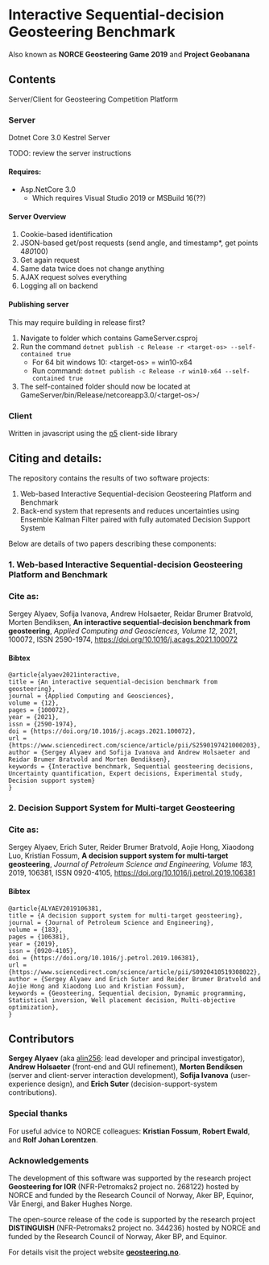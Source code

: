 # Interactive Sequential-decision Geosteering Benchmark
Also known as **NORCE Geosteering Game 2019** and **Project Geobanana**

## Contents
Server/Client for Geosteering Competition Platform

### Server
Dotnet Core 3.0 Kestrel Server

TODO: review the server instructions

#### Requires:
* Asp.NetCore 3.0
  * Which requires Visual Studio 2019 or MSBuild 16(??)

#### Server Overview
1.	Cookie-based identification
2.	JSON-based get/post requests (send angle, and timestamp*, get points 4*80*100)
3.	Get again request
4.	Same data twice does not change anything
5.	AJAX request solves everything
6.	Logging all on backend 

#### Publishing server
This may require building in release first?
1. Navigate to folder which contains GameServer.csproj
2. Run the command `dotnet publish -c Release -r <target-os> --self-contained true`
   * For 64 bit windows 10: \<target-os> = win10-x64
   * Run command:  `dotnet publish -c Release -r win10-x64 --self-contained true`
3. The self-contained folder should now be located at GameServer/bin/Release/netcoreapp3.0/\<target-os>/

### Client
Written in javascript using the [p5](https://p5js.org/) client-side library

## Citing and details: 

The repository contains the results of two software projects:
1. Web-based Interactive Sequential-decision Geosteering Platform and Benchmark
2. Back-end system that represents and reduces uncertainties using Ensemble Kalman Filter paired with fully automated Decision Support System

Below are details of two papers describing these components:

### 1. Web-based Interactive Sequential-decision Geosteering Platform and Benchmark
### Cite as:

Sergey Alyaev, Sofija Ivanova, Andrew Holsaeter, Reidar Brumer Bratvold, Morten Bendiksen,
**An interactive sequential-decision benchmark from geosteering**,
*Applied Computing and Geosciences, Volume 12,*
2021,
100072,
ISSN 2590-1974,
https://doi.org/10.1016/j.acags.2021.100072

#### Bibtex
```
@article{alyaev2021interactive,
title = {An interactive sequential-decision benchmark from geosteering},
journal = {Applied Computing and Geosciences},
volume = {12},
pages = {100072},
year = {2021},
issn = {2590-1974},
doi = {https://doi.org/10.1016/j.acags.2021.100072},
url = {https://www.sciencedirect.com/science/article/pii/S2590197421000203},
author = {Sergey Alyaev and Sofija Ivanova and Andrew Holsaeter and Reidar Brumer Bratvold and Morten Bendiksen},
keywords = {Interactive benchmark, Sequential geosteering decisions, Uncertainty quantification, Expert decisions, Experimental study, Decision support system}
}
```

### 2. Decision Support System for Multi-target Geosteering
### Cite as:
Sergey Alyaev, Erich Suter, Reider Brumer Bratvold, Aojie Hong, Xiaodong Luo, Kristian Fossum,
**A decision support system for multi-target geosteering**,
*Journal of Petroleum Science and Engineering, Volume 183,*
2019,
106381,
ISSN 0920-4105,
https://doi.org/10.1016/j.petrol.2019.106381

#### Bibtex
```
@article{ALYAEV2019106381,
title = {A decision support system for multi-target geosteering},
journal = {Journal of Petroleum Science and Engineering},
volume = {183},
pages = {106381},
year = {2019},
issn = {0920-4105},
doi = {https://doi.org/10.1016/j.petrol.2019.106381},
url = {https://www.sciencedirect.com/science/article/pii/S0920410519308022},
author = {Sergey Alyaev and Erich Suter and Reider Brumer Bratvold and Aojie Hong and Xiaodong Luo and Kristian Fossum},
keywords = {Geosteering, Sequential decision, Dynamic programming, Statistical inversion, Well placement decision, Multi-objective optimization},
}
```

## Contributors

**Sergey Alyaev** (aka [alin256](https://github.com/alin256): lead developer and principal investigator),
**Andrew Holsaeter** (front-end and GUI refinement),
**Morten Bendiksen** (server and client-server interaction development),
**Sofija Ivanova** (user-experience design), and
**Erich Suter** (decision-support-system contributions).
### Special thanks
For useful advice to NORCE colleagues: **Kristian Fossum**, **Robert Ewald**, and **Rolf Johan Lorentzen**.

### Acknowledgements 
The development of this software
was supported by the research project <b>Geosteering for IOR</b> 
(NFR-Petromaks2 project no. 268122) hosted by NORCE and funded by the Research Council of Norway, Aker BP, Equinor, Vår Energi, and Baker Hughes Norge.

The open-source release of the code is supported by the research project <b>DISTINGUISH</b>
(NFR-Petromaks2 project no. 344236) hosted by NORCE and funded by the Research Council of Norway, Aker BP, and Equinor.

For details visit the project website **[geosteering.no](https://geosteering.no/)**.

